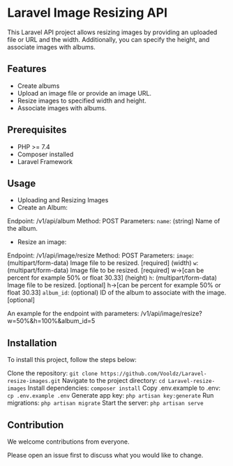# Laravel Image Resizing API

This Laravel API project allows resizing images by providing an uploaded file or URL and the width. Additionally, you can specify the height, and associate images with albums.

## Features

- Create albums 
- Upload an image file or provide an image URL.
- Resize images to specified width and height.
- Associate images with albums.

## Prerequisites

- PHP >= 7.4
- Composer installed
- Laravel Framework

## Usage

- Uploading and Resizing Images
- Create an Album:

Endpoint: /v1/api/album
Method: POST
Parameters:
`name`: (string) Name of the album.

- Resize an image:

Endpoint: /v1/api/image/resize
Method: POST
Parameters:
`image`: (multipart/form-data) Image file to be resized. [required] 
(width) `w`: (multipart/form-data) Image file to be resized. [required] 
w->[can be percent for example 50% or float 30.33]
(height) `h`: (multipart/form-data) Image file to be resized. [optional] 
h->[can be percent for example 50% or float 30.33]
`album_id`: (optional) ID of the album to associate with the image. [optional]

An example for the endpoint with parameters:
/v1/api/image/resize?w=50%&h=100%&album_id=5


## Installation
To install this project, follow the steps below:

Clone the repository: `git clone https://github.com/Vooldz/Laravel-resize-images.git`
Navigate to the project directory: `cd Laravel-resize-images`
Install dependencies: `composer install`
Copy .env.example to .env: `cp .env.example .env`
Generate app key: `php artisan key:generate`
Run migrations: `php artisan migrate`
Start the server: `php artisan serve`

## Contribution

We welcome contributions from everyone.

Please open an issue first to discuss what you would like to change.

